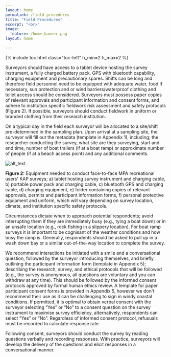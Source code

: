 ```yaml
---
layout: home
permalink: /field-procedures
title: "Field Procedures"
excerpt: "<br>"
image:
  feature: /home_banner.png
layout: home

---
```

{% include toc.html class="toc-left" h_min=2 h_max=2 %}

Surveyors should have access to a tablet device hosting the survey instrument, a fully charged battery pack, GPS with bluetooth capability, charging equipment and precautionary spares. Shifts can be long and therefore field personnel need to be equipped with adequate water, food if necessary, sun protection and or wind barriers/waterproof clothing and toilet access should be considered. Surveyors must possess paper copies of relevant approvals and participant information and consent forms, and adhere to institution specific fieldwork risk assessment and safety protocols (Figure 2). If possible, surveyors should conduct fieldwork in uniform or branded clothing from their research institution. 

On a typical day in the field each surveyor will be allocated to a site/shift pre-determined in the sampling plan. Upon arrival at a sampling site, the surveyor will fill out the metadata (template in Appendix 1), including; the researcher conducting the survey, what site are they surveying, start and end time, number of boat trailers (if at a boat ramp) or approximate number of people (if at a beach access point) and any additional comments.

![alt_text](images/figures/figure_2.png")

**Figure 2:** Equipment needed to conduct face-to-face MPA recreational users' KAP surveys; a) tablet hosting survey instrument and charging cable, b) portable power pack and charging cable, c) bluetooth GPS and charging cable, d) charging equipment, e) folder containing copies of relevant approvals, permits and participant information forms, f) personal protective equipment and uniform, which will vary depending on survey location, climate, and institution specific safety protocols.

Circumstances dictate when to approach potential respondents; avoid interrupting them if they are immediately busy (e.g., tying a boat down) or in an unsafe location (e.g., rock fishing in a slippery location). For boat ramp surveys it is important to be cognisant of the weather conditions and how busy the ramp is. Generally, respondents should be asked to pull up in a wash down bay or a similar out-of-the-way location to complete the survey.

We recommend interactions be initiated with a smile and a conversational question, followed by the surveyor introducing themselves, and briefly outlining the participant information form (template in Appendix 5); describing the research, survey, and ethical protocols that will be followed (e.g., the survey is anonymous, all questions are voluntary and you can withdraw at any time). This should be followed by the informed consent protocols approved by formal human ethics review. A template for paper participant consent forms is provided in Appendix 5, however we don't recommend their use as it can be challenging to sign in windy coastal conditions. If permitted, it is optimal to obtain verbal consent with the surveyor selecting “Yes” or “No” to a consent question on the survey instrument to maximise survey efficiency, alternatively, respondents can select “Yes” or “No”. Regardless of informed consent protocol, refusuals must be recorded to calculate response rate. 

Following consent, surveyors should conduct the survey by reading questions verbally and recording responses. With practice, surveyors will develop the delivery of the questions and elicit responses in a conversational manner.
